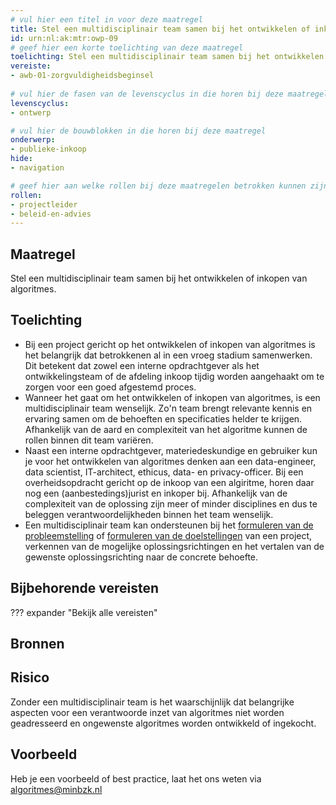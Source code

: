 ```yaml
---
# vul hier een titel in voor deze maatregel
title: Stel een multidisciplinair team samen bij het ontwikkelen of inkopen van algoritmes.
id: urn:nl:ak:mtr:owp-09
# geef hier een korte toelichting van deze maatregel
toelichting: Stel een multidisciplinair team samen bij het ontwikkelen of inkopen van algoritmes.
vereiste:
- awb-01-zorgvuldigheidsbeginsel
  
# vul hier de fasen van de levenscyclus in die horen bij deze maatregel
levenscyclus:
- ontwerp

# vul hier de bouwblokken in die horen bij deze maatregel
onderwerp: 
- publieke-inkoop
hide:
- navigation

# geef hier aan welke rollen bij deze maatregelen betrokken kunnen zijn
rollen:
- projectleider
- beleid-en-advies
---
```

<!-- Let op! onderstaande regel met 'tags' niet weghalen! Deze maakt automatisch de knopjes op basis van de metadata  -->
<!-- tags -->

## Maatregel
Stel een multidisciplinair team samen bij het ontwikkelen of inkopen van algoritmes.

## Toelichting 
<!-- Geef hier een toelichting van deze maatregel -->
- Bij een project gericht op het ontwikkelen of inkopen van algoritmes is het belangrijk dat betrokkenen al in een vroeg stadium samenwerken. Dit betekent dat zowel een interne opdrachtgever als het ontwikkelingsteam of de afdeling inkoop tijdig worden aangehaakt om te zorgen voor een goed afgestemd proces.
- Wanneer het gaat om het ontwikkelen of inkopen van algoritmes, is een multidisciplinair team wenselijk. Zo'n team brengt relevante kennis en ervaring samen om de behoeften en specificaties helder te krijgen. Afhankelijk van de aard en complexiteit van het algoritme kunnen de rollen binnen dit team variëren.
- Naast een interne opdrachtgever, materiedeskundige en gebruiker kun je voor het ontwikkelen van algoritmes denken aan een data-engineer, data scientist, IT-architect, ethicus, data- en privacy-officer. Bij een overheidsopdracht gericht op de inkoop van een algiritme, horen daar nog een (aanbestedings)jurist en inkoper bij. Afhankelijk van de complexiteit van de oplossing zijn meer of minder disciplines en dus te beleggen verantwoordelijkheden binnen het team wenselijk.
- Een multidisciplinair team kan ondersteunen bij het [formuleren van de probleemstelling](1-pba-01-formuleren-probleemdefinitie.md) of [formuleren van de doelstellingen](1-pba-02-formuleren-doelstelling.md) van een project, verkennen van de mogelijke oplossingsrichtingen en het vertalen van de gewenste oplossingsrichting naar de concrete behoefte.

## Bijbehorende vereisten
<!-- Hier volgt een lijst met vereisten op basis van de in de metadata ingevulde vereiste -->
<!-- Let op! onderstaande regel met 'list_vereisten_on_maatregelen_page' niet weghalen! Deze maakt automatisch een lijst van bijbehorende verseisten op basis van de metadata  -->
??? expander "Bekijk alle vereisten"
    <!-- list_vereisten_on_maatregelen_page -->

## Bronnen 
<!-- Vul hier de relevante bronnen in voor deze maatregel -->

## Risico 
<!-- vul hier het specifieke risico in dat kan worden gemitigeerd met behulp van deze maatregel -->
Zonder een multidisciplinair team is het waarschijnlijk dat belangrijke aspecten voor een verantwoorde inzet van algoritmes niet worden geadresseerd en ongewenste algoritmes worden ontwikkeld of ingekocht.


## Voorbeeld
<!-- Voeg hier een voorbeeld toe, door er bijvoorbeeld naar te verwijzen -->

Heb je een voorbeeld of best practice, laat het ons weten via [algoritmes@minbzk.nl](mailto:algoritmes@minbzk.nl)
